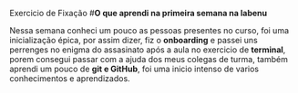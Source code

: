 Exercicio de Fixação
#**O que aprendi na primeira semana na labenu**

Nessa semana conheci um pouco as pessoas presentes no curso, foi uma inicialização épica, por assim dizer, fiz o **onboarding** e passei uns perrenges no enigma do assasinato após a aula no exercicio de **terminal**, porem consegui passar com a ajuda dos meus colegas de turma, também aprendi um pouco de **git e GitHub**, foi uma inicio intenso de varios conhecimentos e aprendizados.